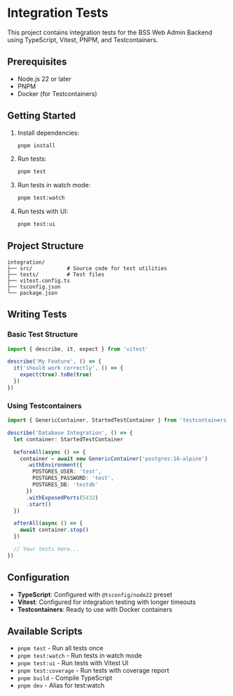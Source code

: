 # Integration Tests

This project contains integration tests for the BSS Web Admin Backend using TypeScript, Vitest, PNPM, and Testcontainers.

## Prerequisites

- Node.js 22 or later
- PNPM
- Docker (for Testcontainers)

## Getting Started

1. Install dependencies:
   ```bash
   pnpm install
   ```

2. Run tests:
   ```bash
   pnpm test
   ```

3. Run tests in watch mode:
   ```bash
   pnpm test:watch
   ```

4. Run tests with UI:
   ```bash
   pnpm test:ui
   ```

## Project Structure

```
integration/
├── src/           # Source code for test utilities
├── tests/         # Test files
├── vitest.config.ts
├── tsconfig.json
└── package.json
```

## Writing Tests

### Basic Test Structure

```typescript
import { describe, it, expect } from 'vitest'

describe('My Feature', () => {
  it('should work correctly', () => {
    expect(true).toBe(true)
  })
})
```

### Using Testcontainers

```typescript
import { GenericContainer, StartedTestContainer } from 'testcontainers'

describe('Database Integration', () => {
  let container: StartedTestContainer

  beforeAll(async () => {
    container = await new GenericContainer('postgres:16-alpine')
      .withEnvironment({
        POSTGRES_USER: 'test',
        POSTGRES_PASSWORD: 'test',
        POSTGRES_DB: 'testdb'
      })
      .withExposedPorts(5432)
      .start()
  })

  afterAll(async () => {
    await container.stop()
  })

  // Your tests here...
})
```

## Configuration

- **TypeScript**: Configured with `@tsconfig/node22` preset
- **Vitest**: Configured for integration testing with longer timeouts
- **Testcontainers**: Ready to use with Docker containers

## Available Scripts

- `pnpm test` - Run all tests once
- `pnpm test:watch` - Run tests in watch mode
- `pnpm test:ui` - Run tests with Vitest UI
- `pnpm test:coverage` - Run tests with coverage report
- `pnpm build` - Compile TypeScript
- `pnpm dev` - Alias for test:watch
